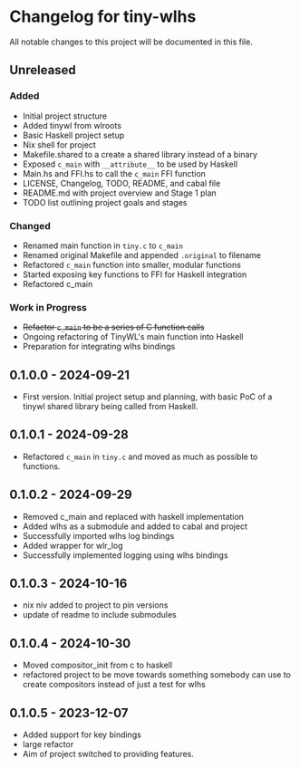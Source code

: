 # Changelog for tiny-wlhs

All notable changes to this project will be documented in this file.

## Unreleased

### Added

- Initial project structure
- Added tinywl from wlroots
- Basic Haskell project setup
- Nix shell for project
- Makefile.shared to a create a shared library instead of a binary
- Exposed `c_main` with `__attribute__` to be used by Haskell
- Main.hs and FFI.hs to call the `c_main` FFI function
- LICENSE, Changelog, TODO, README, and cabal file
- README.md with project overview and Stage 1 plan
- TODO list outlining project goals and stages

### Changed

- Renamed main function in `tiny.c` to `c_main`
- Renamed original Makefile and appended `.original` to filename
- Refactored `c_main` function into smaller, modular functions
- Started exposing key functions to FFI for Haskell integration
- Refactored c_main

### Work in Progress

- ~~Refactor `c_main` to be a series of C function calls~~
- Ongoing refactoring of TinyWL's main function into Haskell
- Preparation for integrating wlhs bindings

## 0.1.0.0 - 2024-09-21

- First version. Initial project setup and planning, with basic PoC of a tinywl shared library being called from Haskell.

## 0.1.0.1 - 2024-09-28

- Refactored `c_main` in `tiny.c` and moved as much as possible to functions.

## 0.1.0.2 - 2024-09-29

- Removed c_main and replaced with haskell implementation
- Added wlhs as a submodule and added to cabal and project
- Successfully imported wlhs log bindings
- Added wrapper for wlr_log
- Successfully implemented logging using wlhs bindings

## 0.1.0.3 - 2024-10-16

- nix niv added to project to pin versions
- update of readme to include submodules

## 0.1.0.4 - 2024-10-30

- Moved compositor_init from c to haskell
- refactored project to be move towards something somebody can use to create compositors instead of just a test for wlhs

## 0.1.0.5 - 2023-12-07

- Added support for key bindings
- large refactor
- Aim of project switched to providing features.
